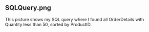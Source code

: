 ## SQLQuery.png
This picture shows my SQL query where I found all OrderDetails with Quantity less than 50, sorted by ProductID.

